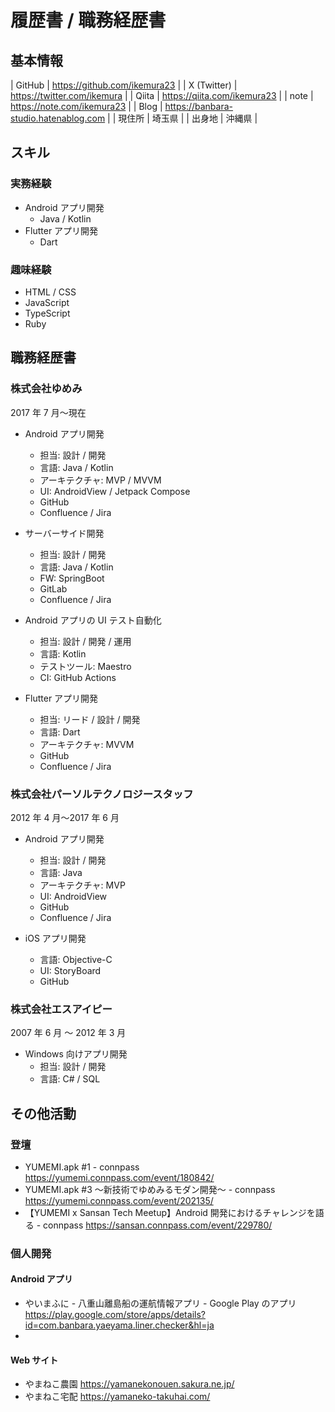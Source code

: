 # 履歴書 / 職務経歴書

## 基本情報

| GitHub | https://github.com/ikemura23 |
| X (Twitter) | https://twitter.com/ikemura |
| Qiita | https://qiita.com/ikemura23 |
| note | https://note.com/ikemura23 |
| Blog | https://banbara-studio.hatenablog.com |
| 現住所 | 埼玉県 |
| 出身地 | 沖縄県 |

## スキル

### 実務経験

- Android アプリ開発
  - Java / Kotlin
- Flutter アプリ開発
  - Dart

### 趣味経験

- HTML / CSS
- JavaScript
- TypeScript
- Ruby

## 職務経歴書

### 株式会社ゆめみ

2017 年 7 月〜現在

- Android アプリ開発

  - 担当: 設計 / 開発
  - 言語: Java / Kotlin
  - アーキテクチャ: MVP / MVVM
  - UI: AndroidView / Jetpack Compose
  - GitHub
  - Confluence / Jira

- サーバーサイド開発

  - 担当: 設計 / 開発
  - 言語: Java / Kotlin
  - FW: SpringBoot
  - GitLab
  - Confluence / Jira

- Android アプリの UI テスト自動化

  - 担当: 設計 / 開発 / 運用
  - 言語: Kotlin
  - テストツール: Maestro
  - CI: GitHub Actions

- Flutter アプリ開発
  - 担当: リード / 設計 / 開発
  - 言語: Dart
  - アーキテクチャ: MVVM
  - GitHub
  - Confluence / Jira

### 株式会社パーソルテクノロジースタッフ

2012 年 4 月〜2017 年 6 月

- Android アプリ開発

  - 担当: 設計 / 開発
  - 言語: Java
  - アーキテクチャ: MVP
  - UI: AndroidView
  - GitHub
  - Confluence / Jira

- iOS アプリ開発
  - 言語: Objective-C
  - UI: StoryBoard
  - GitHub

### 株式会社エスアイピー

2007 年 6 月 〜 2012 年 3 月

- Windows 向けアプリ開発
  - 担当: 設計 / 開発
  - 言語: C# / SQL

## その他活動

### 登壇

- YUMEMI.apk #1 - connpass https://yumemi.connpass.com/event/180842/
- YUMEMI.apk #3 ～新技術でゆめみるモダン開発～ - connpass https://yumemi.connpass.com/event/202135/
- 【YUMEMI x Sansan Tech Meetup】Android 開発におけるチャレンジを語る - connpass https://sansan.connpass.com/event/229780/

### 個人開発

#### Android アプリ

- やいまふに - 八重山離島船の運航情報アプリ - Google Play のアプリ https://play.google.com/store/apps/details?id=com.banbara.yaeyama.liner.checker&hl=ja
-

#### Web サイト

- やまねこ農園 https://yamanekonouen.sakura.ne.jp/
- やまねこ宅配 https://yamaneko-takuhai.com/
